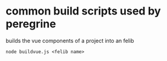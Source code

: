 # common build scripts used by peregrine

builds the vue components of a project into an felib

```node buildvue.js <felib name>```